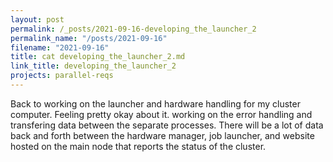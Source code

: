 ```yaml
---
layout: post
permalink: /_posts/2021-09-16-developing_the_launcher_2
permalink_name: "/posts/2021-09-16"
filename: "2021-09-16"
title: cat developing_the_launcher_2.md
link_title: developing_the_launcher_2
projects: parallel-reqs
---
```

Back to working on the launcher and hardware handling for my cluster computer. Feeling pretty okay about it. working on the error handling and transfering data between the separate processes.
There will be a lot of data back and forth between the hardware manager, job launcher, and website hosted on the main node that reports the status of the cluster.
